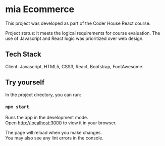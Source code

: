 # mia Ecommerce

This project was developed as part of the Coder House React course.

Project status: it meets the logical requirements for course evaluation. The use of Javascript and React logic was prioritized over web design.

## Tech Stack

Client: Javascript, HTML5, CSS3, React, Bootstrap, FontAwesome.

## Try yourself

In the project directory, you can run:

### `npm start`

Runs the app in the development mode.\
Open [http://localhost:3000](http://localhost:3000) to view it in your browser.

The page will reload when you make changes.\
You may also see any lint errors in the console.


